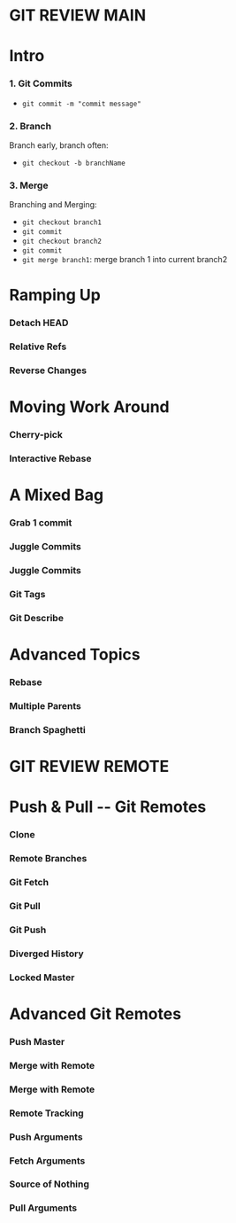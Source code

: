 # GIT REVIEW MAIN

# Intro

### 1. Git Commits

- `git commit -m "commit message"`

### 2. Branch

Branch early, branch often:

- `git checkout -b branchName`

### 3. Merge

Branching and Merging:

- `git checkout branch1`
- `git commit`
- `git checkout branch2`
- `git commit`
- `git merge branch1`: merge branch 1 into current branch2

# Ramping Up

### Detach HEAD

### Relative Refs

### Reverse Changes

# Moving Work Around

### Cherry-pick

### Interactive Rebase

# A Mixed Bag

### Grab 1 commit

### Juggle Commits

### Juggle Commits

### Git Tags

### Git Describe

# Advanced Topics

### Rebase

### Multiple Parents

### Branch Spaghetti

# GIT REVIEW REMOTE

# Push & Pull -- Git Remotes

### Clone

### Remote Branches

### Git Fetch

### Git Pull

### Git Push

### Diverged History

### Locked Master

# Advanced Git Remotes

### Push Master

### Merge with Remote

### Merge with Remote

### Remote Tracking

### Push Arguments

### Fetch Arguments

### Source of Nothing

### Pull Arguments
